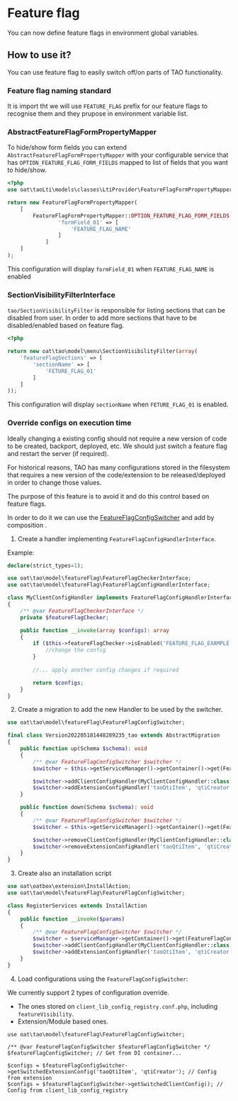 Feature flag
========

You can now define feature flags in environment global variables. 

## How to use it?

You can use feature flag to easily switch off/on parts of TAO functionality.

### Feature flag naming standard

It is import tht we will use `FEATURE_FLAG` prefix for our feature flags to recognise them and they prupose 
in environment variable list. 

### AbstractFeatureFlagFormPropertyMapper

To hide/show form fields you can extend `AbstractFeatureFlagFormPropertyMapper` with your configurable service that has
`OPTION_FEATURE_FLAG_FORM_FIELDS` mapped to list of fields that you want to hide/show. 

```php
<?php
use oat\taoLti\models\classes\LtiProvider\FeatureFlagFormPropertyMapper;    

return new FeatureFlagFormPropertyMapper(
    [
        FeatureFlagFormPropertyMapper::OPTION_FEATURE_FLAG_FORM_FIELDS => [
                'formField_01' => [
                    'FEATURE_FLAG_NAME'
                ]
            ]
    ]
);
```

This configuration will display `formField_01` when `FEATURE_FLAG_NAME` is enabled

### SectionVisibilityFilterInterface

`tao/SectionVisibilityFilter` is responsible for listing sections that can be disabled from user. In order to add more 
sections that have to be disabled/enabled based on feature flag. 

```php
<?php

return new oat\tao\model\menu\SectionVisibilityFilter(array(
    'featureFlagSections' => [
        'sectionName' => [
            'FETURE_FLAG_01'
        ]
    ]
));
``` 

This configuration will display `sectionName` when `FETURE_FLAG_01` is enabled.

### Override configs on execution time

Ideally changing a existing config should not require a new version of code to be created, backport, deployed, etc. 
We should just switch a feature flag and restart the server (if required).

For historical reasons, TAO has many configurations stored in the filesystem that requires a new version 
of the code/extension to be released/deployed in order to change those values.

The purpose of this feature is to avoid it and do this control based on feature flags.

In order to do it we can use the [FeatureFlagConfigSwitcher](./FeatureFlagConfigSwitcher.php) 
and add by composition [](./FeatureFlagConfigHandlerInterface.php).

1) Create a handler implementing `FeatureFlagConfigHandlerInterface`.

Example:

```php
declare(strict_types=1);

use oat\tao\model\featureFlag\FeatureFlagCheckerInterface;
use oat\tao\model\featureFlag\FeatureFlagConfigHandlerInterface;

class MyClientConfigHandler implements FeatureFlagConfigHandlerInterface
{
    /** @var FeatureFlagCheckerInterface */
    private $featureFlagChecker;

    public function __invoke(array $configs): array
    {
        if ($this->featureFlagChecker->isEnabled('FEATURE_FLAG_EXAMPLE')) {
            //change the config
        }      
        
        //... apply another config changes if required

        return $configs;
    }
}
```

2) Create a migration to add the new Handler to be used by the switcher.

```php
use oat\tao\model\featureFlag\FeatureFlagConfigSwitcher;

final class Version202205181448289235_tao extends AbstractMigration
{
    public function up(Schema $schema): void
    {
        /** @var FeatureFlagConfigSwitcher $switcher */
        $switcher = $this->getServiceManager()->getContainer()->get(FeatureFlagConfigSwitcher::class);

        $switcher->addClientConfigHandler(MyClientConfigHandler::class);
        $switcher->addExtensionConfigHandler('taoQtiItem', 'qtiCreator', MyExtensionConfigHandler::class);
    }

    public function down(Schema $schema): void
    {
        /** @var FeatureFlagConfigSwitcher $switcher */
        $switcher = $this->getServiceManager()->getContainer()->get(FeatureFlagConfigSwitcher::class);

        $switcher->removeClientConfigHandler(MyClientConfigHandler::class);
        $switcher->removeExtensionConfigHandler('taoQtiItem', 'qtiCreator', MyExtensionConfigHandler::class);
    }
}
```

3) Create also an installation script

```php
use oat\oatbox\extension\InstallAction;
use oat\tao\model\featureFlag\FeatureFlagConfigSwitcher;

class RegisterServices extends InstallAction
{
    public function __invoke($params)
    {
        /** @var FeatureFlagConfigSwitcher $switcher */
        $switcher = $serviceManager->getContainer()->get(FeatureFlagConfigSwitcher::class);
        $switcher->addClientConfigHandler(MyClientConfigHandler::class);
        $switcher->addExtensionConfigHandler('taoQtiItem', 'qtiCreator', MyExtensionConfigHandler::class);
    }
}
```

4) Load configurations using the `FeatureFlagConfigSwitcher`:

We currently support 2 types of configuration override.

- The ones stored on `client_lib_config_registry.conf.php`, including `featureVisibility`.
- Extension/Module based ones. 

```shell
use oat\tao\model\featureFlag\FeatureFlagConfigSwitcher;

/** @var FeatureFlagConfigSwitcher $featureFlagConfigSwitcher */
$featureFlagConfigSwitcher; // Get from DI container...

$configs = $featureFlagConfigSwitcher->getSwitchedExtensionConfig('taoQtiItem', 'qtiCreator'); // Config from extension
$configs = $featureFlagConfigSwitcher->getSwitchedClientConfig(); // Config from client_lib_config_registry
```
